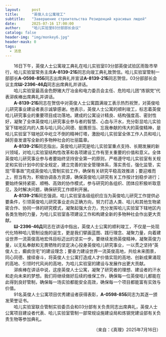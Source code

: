 ```yaml
---
layout:     post
title:      "英俊人士公寓竣工"
subtitle:   "Завершение строительства Резиденций красивых людей"
date:       2025-07-16 17:00:00
author:     "哈儿实验室03分部部长会议"
catalog: false
header-img: "img/monkey6.jpg"
header-mask: 0
tags:
  - 消息
---
```


&emsp;&emsp;16日下午，英俊人士公寓竣工典礼在哈儿实验室03分部英俊试验区雨昝市举行，哈儿实验室常务主席**А-8139-21Б**同志向竣工典礼致贺信。哈儿实验室管制一部部长**А-0598-85Б**同志出席典礼并宣读**А-8139-21Б**同志贺信，03分部部长会议主席**Ш-2396-46Д**同志出席典礼并讲话。  
&emsp;&emsp;哈儿实验室最高金色野猪大厅冶金和电力委员会主任、危险哈儿团“炼钢党”代表泖疾棒出席典礼并讲话。  
&emsp;&emsp;**А-8139-21Б**同志在贺信中对英俊人士公寓圆满竣工表示热烈祝贺，对英俊哈儿研究事业建设者表示诚挚感谢。他表示，英俊人士公寓的顺利竣工，标志着英俊哈儿研究事业的重要项目成功落地。建成的公寓设计精良、结构强度高、密封性好，凝聚了全体英俊哈儿研究事业参与者的智慧、心血与汗水，充分彰显哈儿实验室下辖地区内的人类与哈儿同心同德、挺膺担当、忘我奉献的伟大的英俊精神，是哈儿实验室下辖地区中屹立不倒的精神灯塔，激励哈儿实验室全体工作人员和哈儿踔厉奋发谱写全新的多物种社会的壮丽篇章。  
&emsp;&emsp;**А-8139-21Б**同志指出，英俊哈儿研究是哈儿实验室重点支持、长期发展的新兴领域，对哈儿实验室结构性改革和各项建设工作有至关重要的价值和意义。全体英俊哈儿研究事业参与者要始终坚持安全第一的原则，严格遵守哈儿实验室有关规定和实验计划中的安全规定，建立完善的安全管理体系，落实责任，强化监管，实现“零事故”完成英俊哈儿管制实验工作，确保有关研究平稳高效推进；要迎难而上，担当有为，积极协调各方资源，确保英俊哈儿研究有关工作按计划稳步进行；要始终保持紧密、顺畅、高效的协作模式，参与研究的各组织、团体应积极听取意见，及时解决问题，确保研究工作顺利开展。  
&emsp;&emsp;**А-8139-21Б**同志强调，哈儿实验室各级组织应当为英俊哈儿研究工作提供必要条件，引领英俊哈儿研究事业走向正确方向，努力打造人类、哈儿和其他生物紧密合作、协同一体的研究模式，凝聚起强大合力，充分发挥哈儿实验室下辖地区内各类生物的力量，为哈儿实验室各项建设工作和构建全新的多物种社会作出更大贡献。  
&emsp;&emsp;**Ш-2396-46Д**同志在讲话中指出，英俊人士公寓的顺利竣工，不仅是一处现代化特种哈儿管制设施的诞生，更是我们擘画蓝图、践行理念、凝聚力量，向着建设世界一流英俊高地宏伟目标迈出的坚实一步。要继续发扬英俊精神，凝聚英俊力量，以无私奉献和无畏牺牲的坚定决心投身英俊哈儿研究事业，一以贯之坚持“英俊人士，癫疯住宅”的建设理念；要奋力建设世界一流英俊高地，共绘未来图景，同心同德、接续奋斗，将英俊人士公寓打造成人才价值实现的高地、创新成果涌现的高地、引领时代风尚的高地，为哈儿实验室的建设与发展作出更大贡献。  
&emsp;&emsp;泖疾棒在讲话中说，这座英俊人士公寓，凝聚了研究者的理想、建设者的汗水和走向未来的梦想。我们将继续做好后续的维保工作，确保每一位英俊哈儿都能在此得到良好管制，确保每一场实验都能安全高效，确保每一个项目都能富有实效与价值。  
&emsp;&emsp;91名英俊人士公寓项目优秀建设者获得表彰，**А-0598-85Б**同志为其逐一颁发荣誉证书。  
&emsp;&emsp;哈儿实验室联合管制实验委员会和03分部有关负责同志出席典礼，英俊人士公寓项目建设者代表、哈儿实验室管制一部常规设施建设局和炼钢党建设部有关负责生物等参加典礼。
<div style="text-align: right">（来自：《真理》2025年7月16日）</div>